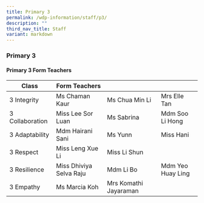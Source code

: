```yaml
---
title: Primary 3
permalink: /wdp-information/staff/p3/
description: ""
third_nav_title: Staff
variant: markdown
---
```

### **Primary 3**

#### **Primary 3 Form Teachers**

| Class | Form Teachers |  |  |
|---|---|---|---|
| 3 Integrity | Ms Chaman Kaur | Ms Chua Min Li | Mrs Elle Tan |
| 3 Collaboration | Miss Lee Sor Luan | Ms Sabrina | Mdm Soo Li Hong |
| 3 Adaptability | Mdm Hairani Sani | Ms Yunn | Miss Hani | 
| 3 Respect | Miss Leng Xue Li | Miss Li Shun|
| 3 Resilience | Miss Dhiviya Selva Raju | Mdm Li Bo | Mdm Yeo Huay Ling |
| 3 Empathy | Ms Marcia Koh | Mrs Komathi Jayaraman |